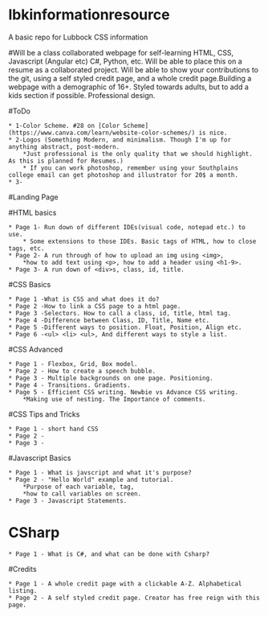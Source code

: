 # lbkinformationresource
A basic repo for Lubbock CSS information

#Will be a class collaborated webpage for self-learning HTML, CSS, Javascript (Angular etc) C#, Python, etc. Will be able to place this on a resume as a collaborated project. Will be able to show your contributions to the git, using a self styled credit page, and a whole credit page.Building a webpage with a demographic of 16+. Styled towards adults, but to add a kids section if possible. Professional design. 

#ToDo	

	* 1-Color Scheme. #28 on [Color Scheme](https://www.canva.com/learn/website-color-schemes/) is nice.
	* 2-Logos (Something Modern, and minimalism. Though I'm up for anything abstract, post-modern. 
		*Just professional is the only quality that we should highlight. As this is planned for Resumes.) 
		* If you can work photoshop, remember using your Southplains college email can get photoshop and illustrator for 20$ a month. 
	* 3-

	
#Landing Page

#HTML basics

	* Page 1- Run down of different IDEs(visual code, notepad etc.) to use.
		* Some extensions to those IDEs. Basic tags of HTML, how to close tags, etc.
	* Page 2- A run through of how to upload an img using <img>, 
		*how to add text using <p>, how to add a header using <h1-9>.
 	* Page 3- A run down of <div>s, class, id, title. 


#CSS Basics
	
	* Page 1 -What is CSS and what does it do?
	* Page 2 -How to link a CSS page to a html page.
	* Page 3 -Selectors. How to call a class, id, title, html tag.
	* Page 4 -Difference between Class, ID, Title, Name etc.
	* Page 5 -Different ways to position. Float, Position, Align etc.
	* Page 6 -<ul> <li> <ul>, And different ways to style a list. 

	

#CSS Advanced 

	* Page 1 - Flexbox, Grid, Box model.
	* Page 2 - How to create a speech bubble.
	* Page 3 - Multiple backgrounds on one page. Positioning. 
	* Page 4 - Transitions. Gradients.
	* Page 5 - Efficient CSS writing. Newbie vs Advance CSS writing. 
		*Making use of nesting. The Importance of comments.



#CSS Tips and Tricks 

	* Page 1 - short hand CSS
	* Page 2 - 
	* Page 3 -
		

#Javascript Basics

	* Page 1 - What is javscript and what it's purpose?
	* Page 2 - "Hello World" example and tutorial. 
		*Purpose of each variable, tag, 
		*how to call variables on screen.
	* Page 3 - Javascript Statements.

# CSharp 
	* Page 1 - What is C#, and what can be done with Csharp?
	
	
#Credits

	* Page 1 - A whole credit page with a clickable A-Z. Alphabetical listing.
	* Page 2 - A self styled credit page. Creator has free reign with this page. 
	
 